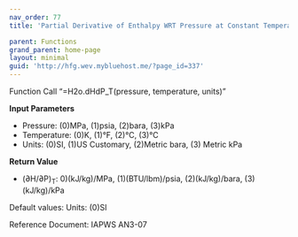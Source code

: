 ```yaml
---
nav_order: 77
title: 'Partial Derivative of Enthalpy WRT Pressure at Constant Temperature f(P, T)'

parent: Functions
grand_parent: home-page
layout: minimal
guid: 'http://hfg.wev.mybluehost.me/?page_id=337'
---
```


Function Call “=H2o.dHdP\_T(pressure, temperature, units)”

**Input Parameters**

- Pressure: (0)MPa, (1)psia, (2)bara, (3)kPa
- Temperature: (0)K, (1)°F, (2)°C, (3)°C
- Units: (0)SI, (1)US Customary, (2)Metric bara, (3) Metric kPa

**Return Value**

- (∂H/∂P)<sub>T</sub>: 0)(kJ/kg)/MPa, (1)(BTU/lbm)/psia, (2)(kJ/kg)/bara, (3)(kJ/kg)/kPa

Default values: Units: (0)SI

Reference Document: IAPWS AN3-07